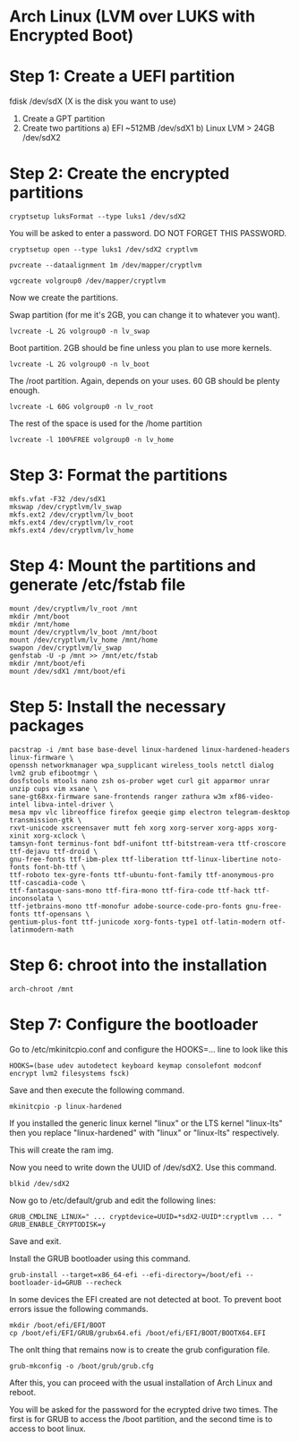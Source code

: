 # Arch Linux (LVM over LUKS with Encrypted Boot)

# Step 1: Create a UEFI partition

fdisk /dev/sdX  (X is the disk you want to use)

1. Create a GPT partition
2. Create two partitions
  a) EFI ~512MB             /dev/sdX1
  b) Linux LVM > 24GB       /dev/sdX2

# Step 2: Create the encrypted partitions

```
cryptsetup luksFormat --type luks1 /dev/sdX2
```

You will be asked to enter a password. DO NOT FORGET THIS PASSWORD.

```
cryptsetup open --type luks1 /dev/sdX2 cryptlvm

pvcreate --dataalignment 1m /dev/mapper/cryptlvm

vgcreate volgroup0 /dev/mapper/cryptlvm
```

Now we create the partitions.

Swap partition (for me it's 2GB, you can change it to whatever you want).

```
lvcreate -L 2G volgroup0 -n lv_swap   
```

Boot partition. 2GB should be fine unless you plan to use more kernels.

```
lvcreate -L 2G volgroup0 -n lv_boot
```

The /root partition. Again, depends on your uses. 60 GB should be plenty enough.

```
lvcreate -L 60G volgroup0 -n lv_root
```

The rest of the space is used for the /home partition

```
lvcreate -l 100%FREE volgroup0 -n lv_home
```

# Step 3: Format the partitions

```
mkfs.vfat -F32 /dev/sdX1
mkswap /dev/cryptlvm/lv_swap
mkfs.ext2 /dev/cryptlvm/lv_boot
mkfs.ext4 /dev/cryptlvm/lv_root
mkfs.ext4 /dev/cryptlvm/lv_home
```

# Step 4: Mount the partitions and generate /etc/fstab file

```
mount /dev/cryptlvm/lv_root /mnt
mkdir /mnt/boot
mkdir /mnt/home 
mount /dev/cryptlvm/lv_boot /mnt/boot
mount /dev/cryptlvm/lv_home /mnt/home
swapon /dev/cryptlvm/lv_swap
genfstab -U -p /mnt >> /mnt/etc/fstab
mkdir /mnt/boot/efi
mount /dev/sdX1 /mnt/boot/efi
```

# Step 5: Install the necessary packages

```
pacstrap -i /mnt base base-devel linux-hardened linux-hardened-headers linux-firmware \
openssh networkmanager wpa_supplicant wireless_tools netctl dialog lvm2 grub efibootmgr \
dosfstools mtools nano zsh os-prober wget curl git apparmor unrar unzip cups vim xsane \
sane-gt68xx-firmware sane-frontends ranger zathura w3m xf86-video-intel libva-intel-driver \
mesa mpv vlc libreoffice firefox geeqie gimp electron telegram-desktop transmission-gtk \
rxvt-unicode xscreensaver mutt feh xorg xorg-server xorg-apps xorg-xinit xorg-xclock \
tamsyn-font terminus-font bdf-unifont ttf-bitstream-vera ttf-croscore ttf-dejavu ttf-droid \
gnu-free-fonts ttf-ibm-plex ttf-liberation ttf-linux-libertine noto-fonts font-bh-ttf \
ttf-roboto tex-gyre-fonts ttf-ubuntu-font-family ttf-anonymous-pro ttf-cascadia-code \
ttf-fantasque-sans-mono ttf-fira-mono ttf-fira-code ttf-hack ttf-inconsolata \
ttf-jetbrains-mono ttf-monofur adobe-source-code-pro-fonts gnu-free-fonts ttf-opensans \
gentium-plus-font ttf-junicode xorg-fonts-type1 otf-latin-modern otf-latinmodern-math
```

# Step 6: chroot into the installation

```
arch-chroot /mnt
```

# Step 7: Configure the bootloader

Go to /etc/mkinitcpio.conf and configure the HOOKS=... line to look like this

```
HOOKS=(base udev autodetect keyboard keymap consolefont modconf encrypt lvm2 filesystems fsck)
```

Save and then execute the following command.

```
mkinitcpio -p linux-hardened
```

If you installed the generic linux kernel "linux" or the LTS kernel "linux-lts" then you replace
"linux-hardened" with "linux" or "linux-lts" respectively.

This will create the ram img. 

Now you need to write down the UUID of /dev/sdX2. Use this command.

```
blkid /dev/sdX2
```

Now go to /etc/default/grub and edit the following lines:

```
GRUB_CMDLINE_LINUX=" ... cryptdevice=UUID=*sdX2-UUID*:cryptlvm ... "
GRUB_ENABLE_CRYPTODISK=y
```

Save and exit. 

Install the GRUB bootloader using this command.

```
grub-install --target=x86_64-efi --efi-directory=/boot/efi --bootloader-id=GRUB --recheck
```

In some devices the EFI created are not detected at boot. To prevent boot errors issue
the following commands.

```
mkdir /boot/efi/EFI/BOOT
cp /boot/efi/EFI/GRUB/grubx64.efi /boot/efi/EFI/BOOT/BOOTX64.EFI
```

The onlt thing that remains now is to create the grub configuration file. 

```
grub-mkconfig -o /boot/grub/grub.cfg
```

After this, you can proceed with the usual installation of Arch Linux and reboot. 

You will be asked for the password for the ecrypted drive two times. The first is for GRUB
to access the /boot partition, and the second time is to access to boot linux. 
